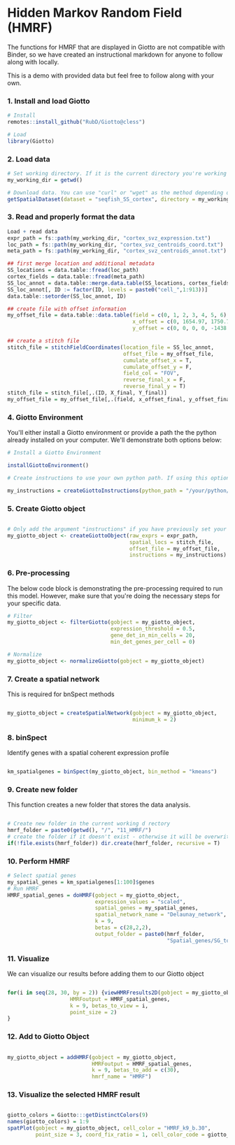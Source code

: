 # Hidden Markov Random Field (HMRF)

The functions for HMRF that are displayed in Giotto are not compatible with Binder, so we have created an instructional markdown for 
anyone to follow along with locally. 

This is a demo with provided data but feel free to follow along with your own.

### 1. Install and load Giotto
```r
# Install
remotes::install_github("RubD/Giotto@cless")

# Load
library(Giotto)
```

### 2. Load data
```r
# Set working directory. If it is the current directory you're working in you can use the following:
my_working_dir = getwd()

# Download data. You can use "curl" or "wget" as the method depending on what your compter has installed
getSpatialDataset(dataset = "seqfish_SS_cortex", directory = my_working_dir, method = "curl")

```

### 3. Read and properly format the data
```r
Load + read data
expr_path = fs::path(my_working_dir, "cortex_svz_expression.txt")
loc_path = fs::path(my_working_dir, "cortex_svz_centroids_coord.txt")
meta_path = fs::path(my_working_dir, "cortex_svz_centroids_annot.txt")

## first merge location and additional metadata
SS_locations = data.table::fread(loc_path)
cortex_fields = data.table::fread(meta_path)
SS_loc_annot = data.table::merge.data.table(SS_locations, cortex_fields, by = "ID")
SS_loc_annot[, ID := factor(ID, levels = paste0("cell_",1:913))]
data.table::setorder(SS_loc_annot, ID)

## create file with offset information
my_offset_file = data.table::data.table(field = c(0, 1, 2, 3, 4, 5, 6), 
                                        x_offset = c(0, 1654.97, 1750.75, 1674.35, 675.5, 2048, 675), 
                                        y_offset = c(0, 0, 0, 0, -1438.02, -1438.02, 0))

## create a stitch file
stitch_file = stitchFieldCoordinates(location_file = SS_loc_annot,
                                     offset_file = my_offset_file,
                                     cumulate_offset_x = T,
                                     cumulate_offset_y = F,
                                     field_col = "FOV", 
                                     reverse_final_x = F, 
                                     reverse_final_y = T)
stitch_file = stitch_file[,.(ID, X_final, Y_final)]
my_offset_file = my_offset_file[,.(field, x_offset_final, y_offset_final)]

```


### 4. Giotto Environment
You'll either install a Giotto environment or provide a path the the python already installed on your computer. We'll demonstrate both options below:
```r
# Install a Giotto Environment

installGiottoEnvironment()

# Create instructions to use your own python path. If using this option, please paste your own python path below

my_instructions = createGiottoInstructions(python_path = "/your/python/path/here")
```


### 5. Create Giotto object
```r

# Only add the argument "instructions" if you have previously set your python path
my_giotto_object <- createGiottoObject(raw_exprs = expr_path,
                                       spatial_locs = stitch_file,
                                       offset_file = my_offset_file, 
                                       instructions = my_instructions)

```


### 6. Pre-processing
The below code block is demonstrating the pre-processing required to run this model. However, make sure that you're doing the necessary steps for your specific data.
```r
# Filter 
my_giotto_object <- filterGiotto(gobject = my_giotto_object,
                                 expression_threshold = 0.5,
                                 gene_det_in_min_cells = 20,
                                 min_det_genes_per_cell = 0)

# Normalize
my_giotto_object <- normalizeGiotto(gobject = my_giotto_object)

```

### 7. Create a spatial network
This is required for bnSpect methods
```r

my_giotto_object = createSpatialNetwork(gobject = my_giotto_object, 
                                        minimum_k = 2)
```

### 8. binSpect
Identify genes with a spatial coherent expression profile
```r

km_spatialgenes = binSpect(my_giotto_object, bin_method = "kmeans")

```

### 9. Create new folder
This function creates a new folder that stores the data analysis. 

```r

# Create new folder in the current working d rectory
hmrf_folder = paste0(getwd(), "/", "11_HMRF/")
# create the folder if it doesn't exist - otherwise it will be overwritten
if(!file.exists(hmrf_folder)) dir.create(hmrf_folder, recursive = T)

```

### 10. Perform HMRF

```r
# Select spatial genes
my_spatial_genes = km_spatialgenes[1:100]$genes
# Run HMRF
HMRF_spatial_genes = doHMRF(gobject = my_giotto_object,
                            expression_values = "scaled",
                            spatial_genes = my_spatial_genes,
                            spatial_network_name = "Delaunay_network",
                            k = 9,
                            betas = c(28,2,2),
                            output_folder = paste0(hmrf_folder, 
                                                   "Spatial_genes/SG_top100_k9_scaled"))

```

### 11. Visualize
We can visualize our results before adding them to our Giotto object

```r

for(i in seq(28, 30, by = 2)) {viewHMRFresults2D(gobject = my_giotto_object,
                    HMRFoutput = HMRF_spatial_genes,
                    k = 9, betas_to_view = i,
                    point_size = 2)
}

```

### 12. Add to Giotto Object

```r

my_giotto_object = addHMRF(gobject = my_giotto_object,
                           HMRFoutput = HMRF_spatial_genes,
                           k = 9, betas_to_add = c(30),
                           hmrf_name = "HMRF")


```

### 13. Visualize the selected HMRF result

```r

giotto_colors = Giotto:::getDistinctColors(9)
names(giotto_colors) = 1:9
spatPlot(gobject = my_giotto_object, cell_color = "HMRF_k9_b.30",
         point_size = 3, coord_fix_ratio = 1, cell_color_code = giotto_colors)

```
